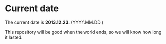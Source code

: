 # Current date

The current date is **2013.12.23.** (YYYY.MM.DD.)

This repository will be good when the world ends, so we will know how long it lasted.